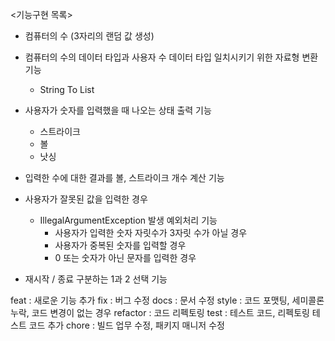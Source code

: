 <기능구현 목록>

- 컴퓨터의 수 (3자리의 랜덤 값 생성)

- 컴퓨터의 수의 데이터 타입과 사용자 수 데이터 타입 일치시키기 위한 자료형 변환 기능
  - String To List<Integer>

- 사용자가 숫자를 입력했을 때 나오는 상태 출력 기능 
  - 스트라이크
  - 볼
  - 낫싱

- 입력한 수에 대한 결과를 볼, 스트라이크 개수 계산 기능

- 사용자가 잘못된 값을 입력한 경우
  - IllegalArgumentException 발생 예외처리 기능
    - 사용자가 입력한 숫자 자릿수가 3자릿 수가 아닐 경우
    - 사용자가 중복된 숫자를 입력할 경우
    - 0 또는 숫자가 아닌 문자를 입력한 경우
    
- 재시작 / 종료 구분하는 1과 2 선택 기능

feat : 새로운 기능 추가
fix : 버그 수정
docs : 문서 수정
style : 코드 포맷팅, 세미콜론 누락, 코드 변경이 없는 경우
refactor : 코드 리펙토링
test : 테스트 코드, 리펙토링 테스트 코드 추가
chore : 빌드 업무 수정, 패키지 매니저 수정